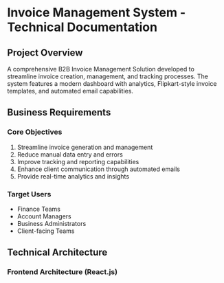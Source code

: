 # Invoice Management System - Technical Documentation

## Project Overview
A comprehensive B2B Invoice Management Solution developed to streamline invoice creation, management, and tracking processes. The system features a modern dashboard with analytics, Flipkart-style invoice templates, and automated email capabilities.

## Business Requirements

### Core Objectives
1. Streamline invoice generation and management
2. Reduce manual data entry and errors
3. Improve tracking and reporting capabilities
4. Enhance client communication through automated emails
5. Provide real-time analytics and insights

### Target Users
- Finance Teams
- Account Managers
- Business Administrators
- Client-facing Teams

## Technical Architecture

### Frontend Architecture (React.js) 